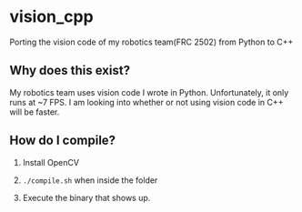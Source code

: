 # vision_cpp
Porting the vision code of my robotics team(FRC 2502) from Python to C++

## Why does this exist?

My robotics team uses vision code I wrote in Python. Unfortunately, it only runs at ~7 FPS. 
I am looking into whether or not using vision code in C++ will be faster.

## How do I compile?

1. Install OpenCV

2. `./compile.sh` when inside the folder

3. Execute the binary that shows up.
